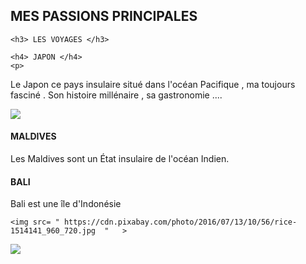 <html>
  <head>

  </head>
  <body>
  <h2> MES PASSIONS PRINCIPALES </h2>
  
    <h3> LES VOYAGES </h3>
  
    <h4> JAPON </h4>
    <p>
    
Le Japon ce pays insulaire situé dans l'océan Pacifique , ma toujours fasciné .
Son histoire millénaire , sa gastronomie ....<p>
 
  <img src= " https://cdn.pixabay.com/photo/2016/12/12/22/31/japan-1902834_960_720.jpg  "   >
  
  
   
  <body>
    <h4> MALDIVES </h4>
  
    
 <p>  Les Maldives sont un État insulaire de l'océan Indien.
   <p>
   <h4> BALI </h4> 
   <p> Bali est une île d'Indonésie
<p>
   
    <img src= " https://cdn.pixabay.com/photo/2016/07/13/10/56/rice-1514141_960_720.jpg  "   >
   
   
<img src= " https://cdn.pixabay.com/photo/2017/01/20/00/30/maldives-1993704_960_720.jpg  "   >
